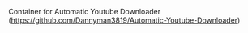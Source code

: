Container for Automatic Youtube Downloader (https://github.com/Dannyman3819/Automatic-Youtube-Downloader)
